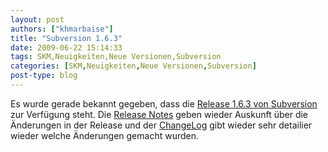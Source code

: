 ```yaml
---
layout: post
authors: ["khmarbaise"]
title: "Subversion 1.6.3"
date: 2009-06-22 15:14:33
tags: SKM,Neuigkeiten,Neue Versionen,Subversion
categories: [SKM,Neuigkeiten,Neue Versionen,Subversion]
post-type: blog
---
```

Es wurde gerade bekannt gegeben, dass die <a href="http://subversion.tigris.org/servlets/NewsItemView?newsItemID=2290">Release 1.6.3 von Subversion</a> zur Verfügung steht. Die <a href="http://subversion.tigris.org/svn_1.6_releasenotes.html">Release Notes</a> geben wieder Auskunft über die Änderungen in der Release und der <a href="http://svn.collab.net/repos/svn/tags/1.6.3/CHANGES">ChangeLog</a> gibt wieder sehr detailier wieder welche Änderungen gemacht wurden.
